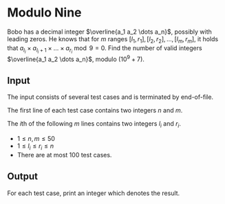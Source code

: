# Modulo Nine

Bobo has a decimal integer $\overline{a_1 a_2 \dots a_n}$, possibly with leading zeros. He knows that for $m$ ranges $[l_1, r_1], [l_2, r_2], \dots, [l_m, r_m]$, it holds that $a_{l_i} \times a_{l_i + 1} \times \dots \times a_{r_i} \bmod 9 = 0$.
Find the number of valid integers $\overline{a_1 a_2 \dots a_n}$, modulo $(10^9+7)$.

## Input

The input consists of several test cases and is terminated by end-of-file.

The first line of each test case contains two integers $n$ and $m$.

The $i$th of the following $m$ lines contains two integers $l_i$ and $r_i$.

* $1 \leq n, m \leq 50$
* $1 \leq l_i \leq r_i \leq n$
* There are at most $100$ test cases.

## Output

For each test case, print an integer which denotes the result.

<!--SAMPLES-->
